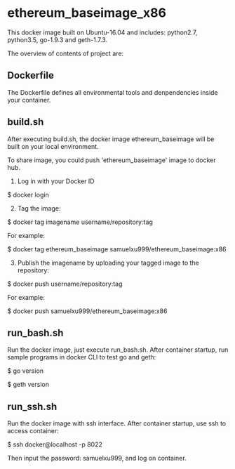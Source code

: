 # ethereum_baseimage_x86
This docker image built on Ubuntu-16.04 and includes: python2.7, python3.5, go-1.9.3 and geth-1.7.3.

The overview of contents of project are:

## Dockerfile
The Dockerfile defines all environmental tools and denpendencies inside your container.

## build.sh
After executing build.sh, the docker image ethereum_baseimage will be built on your local environment.

To share image, you could push 'ethereum_baseimage' image to docker hub.

1) Log in with your Docker ID

$ docker login

2) Tag the image: 

$ docker tag imagename username/repository:tag

For example:

$ docker tag ethereum_baseimage samuelxu999/ethereum_baseimage:x86

3) Publish the imagename by uploading your tagged image to the repository:

$ docker push username/repository:tag

For example:

$ docker push samuelxu999/ethereum_baseimage:x86

## run_bash.sh

Run the docker image, just execute run_bash.sh. After container startup, run sample programs in docker CLI to test go and geth:

$ go version

$ geth version

## run_ssh.sh

Run the docker image with ssh interface. After container startup, use ssh to access container:

$ ssh docker@localhost -p 8022

Then input the password: samuelxu999, and log on container.
